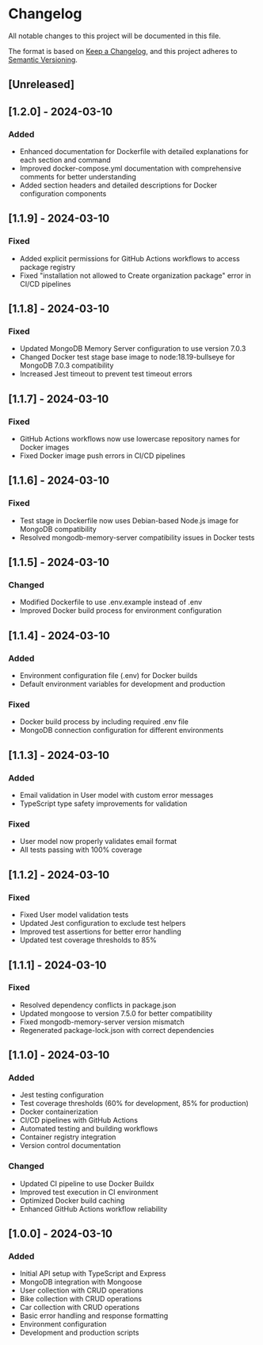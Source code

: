 # Changelog

All notable changes to this project will be documented in this file.

The format is based on [Keep a Changelog](https://keepachangelog.com/en/1.0.0/),
and this project adheres to [Semantic Versioning](https://semver.org/spec/v2.0.0.html).

## [Unreleased]

## [1.2.0] - 2024-03-10

### Added
- Enhanced documentation for Dockerfile with detailed explanations for each section and command
- Improved docker-compose.yml documentation with comprehensive comments for better understanding
- Added section headers and detailed descriptions for Docker configuration components

## [1.1.9] - 2024-03-10

### Fixed
- Added explicit permissions for GitHub Actions workflows to access package registry
- Fixed "installation not allowed to Create organization package" error in CI/CD pipelines

## [1.1.8] - 2024-03-10

### Fixed
- Updated MongoDB Memory Server configuration to use version 7.0.3
- Changed Docker test stage base image to node:18.19-bullseye for MongoDB 7.0.3 compatibility
- Increased Jest timeout to prevent test timeout errors

## [1.1.7] - 2024-03-10

### Fixed
- GitHub Actions workflows now use lowercase repository names for Docker images
- Fixed Docker image push errors in CI/CD pipelines

## [1.1.6] - 2024-03-10

### Fixed
- Test stage in Dockerfile now uses Debian-based Node.js image for MongoDB compatibility
- Resolved mongodb-memory-server compatibility issues in Docker tests

## [1.1.5] - 2024-03-10

### Changed
- Modified Dockerfile to use .env.example instead of .env
- Improved Docker build process for environment configuration

## [1.1.4] - 2024-03-10

### Added
- Environment configuration file (.env) for Docker builds
- Default environment variables for development and production

### Fixed
- Docker build process by including required .env file
- MongoDB connection configuration for different environments

## [1.1.3] - 2024-03-10

### Added
- Email validation in User model with custom error messages
- TypeScript type safety improvements for validation

### Fixed
- User model now properly validates email format
- All tests passing with 100% coverage

## [1.1.2] - 2024-03-10

### Fixed
- Fixed User model validation tests
- Updated Jest configuration to exclude test helpers
- Improved test assertions for better error handling
- Updated test coverage thresholds to 85%

## [1.1.1] - 2024-03-10

### Fixed
- Resolved dependency conflicts in package.json
- Updated mongoose to version 7.5.0 for better compatibility
- Fixed mongodb-memory-server version mismatch
- Regenerated package-lock.json with correct dependencies

## [1.1.0] - 2024-03-10

### Added
- Jest testing configuration
- Test coverage thresholds (60% for development, 85% for production)
- Docker containerization
- CI/CD pipelines with GitHub Actions
- Automated testing and building workflows
- Container registry integration
- Version control documentation

### Changed
- Updated CI pipeline to use Docker Buildx
- Improved test execution in CI environment
- Optimized Docker build caching
- Enhanced GitHub Actions workflow reliability

## [1.0.0] - 2024-03-10

### Added
- Initial API setup with TypeScript and Express
- MongoDB integration with Mongoose
- User collection with CRUD operations
- Bike collection with CRUD operations
- Car collection with CRUD operations
- Basic error handling and response formatting
- Environment configuration
- Development and production scripts 